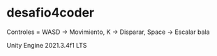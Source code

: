 # desafio4coder
Controles = WASD -> Movimiento, K -> Disparar, Space -> Escalar bala

Unity Engine 2021.3.4f1 LTS
